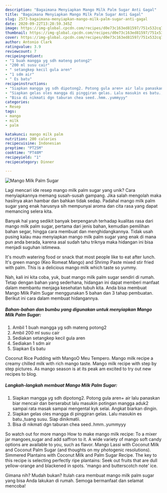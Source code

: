```yaml
---
description: "Bagaimana Menyiapkan Mango Milk Palm Sugar Anti Gagal"
title: "Bagaimana Menyiapkan Mango Milk Palm Sugar Anti Gagal"
slug: 2573-bagaimana-menyiapkan-mango-milk-palm-sugar-anti-gagal
date: 2020-09-22T13:28:59.345Z
image: https://img-global.cpcdn.com/recipes/d0e73c163ed81597/751x532cq70/mango-milk-palm-sugar-foto-resep-utama.jpg
thumbnail: https://img-global.cpcdn.com/recipes/d0e73c163ed81597/751x532cq70/mango-milk-palm-sugar-foto-resep-utama.jpg
cover: https://img-global.cpcdn.com/recipes/d0e73c163ed81597/751x532cq70/mango-milk-palm-sugar-foto-resep-utama.jpg
author: Antonio Clark
ratingvalue: 3.9
reviewcount: 7
recipeingredient:
- "1 buah mangga yg sdh mateng potong2"
- "200 ml susu cair"
- " setangkep kecil gula aren"
- "1 sdm air"
- " Es batu"
recipeinstructions:
- "Siapkan mangga yg sdh dipotong2. Potong gula aren+ air lalu panaskan biar mencair dan berserabut lalu masukin potingan mangga aduk2 sampai rata masak sampai mengental kyk selai. Angkat biarkan dingin."
- "Siapkan gelas oles mangga di pinggiran gelas. Lalu masukin es batu.,tuang susu. Siap dinikmatii."
- "Bisa di nikmati dgn taburan chea seed..hmm..yummyyy"
categories:
- Resep
tags:
- mango
- milk
- palm

katakunci: mango milk palm 
nutrition: 200 calories
recipecuisine: Indonesian
preptime: "PT25M"
cooktime: "PT48M"
recipeyield: "1"
recipecategory: Dinner

---
```



![Mango Milk Palm Sugar](https://img-global.cpcdn.com/recipes/d0e73c163ed81597/751x532cq70/mango-milk-palm-sugar-foto-resep-utama.jpg)

Lagi mencari ide resep mango milk palm sugar yang unik? Cara menyiapkannya memang susah-susah gampang. Jika salah mengolah maka hasilnya akan hambar dan bahkan tidak sedap. Padahal mango milk palm sugar yang enak harusnya sih mempunyai aroma dan cita rasa yang dapat memancing selera kita.

Banyak hal yang sedikit banyak berpengaruh terhadap kualitas rasa dari mango milk palm sugar, pertama dari jenis bahan, kemudian pemilihan bahan segar, hingga cara membuat dan menghidangkannya. Tidak usah pusing kalau mau menyiapkan mango milk palm sugar yang enak di mana pun anda berada, karena asal sudah tahu triknya maka hidangan ini bisa menjadi suguhan istimewa.

It&#39;s mouth watering food or snack that most people like to eat after lunch. It&#39;s green mango (Keo Romeat Mango) and Shrimp Paste mixed stir fried with palm. This is a delicious mango milk which taste so yummy.


Nah, kali ini kita coba, yuk, buat mango milk palm sugar sendiri di rumah. Tetap dengan bahan yang sederhana, hidangan ini dapat memberi manfaat dalam membantu menjaga kesehatan tubuh kita. Anda bisa membuat Mango Milk Palm Sugar menggunakan 5 bahan dan 3 tahap pembuatan. Berikut ini cara dalam membuat hidangannya.

<!--inarticleads1-->

##### Bahan-bahan dan bumbu yang digunakan untuk menyiapkan Mango Milk Palm Sugar:

1. Ambil 1 buah mangga yg sdh mateng potong2
1. Ambil 200 ml susu cair
1. Sediakan  setangkep kecil gula aren
1. Sediakan 1 sdm air
1. Siapkan  Es batu


Coconut Rice Pudding with MangoO Meu Tempero. Mango milk recipe a creamy chilled milk with rich mango taste. Mango milk recipe with step by step pictures. As mango season is at its peak am excited to try out new recipes to blog. 

<!--inarticleads2-->

##### Langkah-langkah membuat Mango Milk Palm Sugar:

1. Siapkan mangga yg sdh dipotong2. Potong gula aren+ air lalu panaskan biar mencair dan berserabut lalu masukin potingan mangga aduk2 sampai rata masak sampai mengental kyk selai. Angkat biarkan dingin.
1. Siapkan gelas oles mangga di pinggiran gelas. Lalu masukin es batu.,tuang susu. Siap dinikmatii.
1. Bisa di nikmati dgn taburan chea seed..hmm..yummyyy


So watch out for more mango How to make mango milk recipe: To a mixer jar mangoes,sugar and add saffron to it. A wide variety of mango soft candy options are available to you, such as flavor. Mango Lassi with Coconut Milk and Coconut Palm Sugar (and thoughts on my photogenic resolutions). Simmered Plantains with Coconut Milk and Palm Sugar Recipe. The key to this recipe is selecting perfectly ripe plantains: Seek out fruits that are dull yellow-orange and blackened in spots. &#39;mango and butterscotch note&#39; ice. 

Gimana nih? Mudah bukan? Itulah cara membuat mango milk palm sugar yang bisa Anda lakukan di rumah. Semoga bermanfaat dan selamat mencoba!
